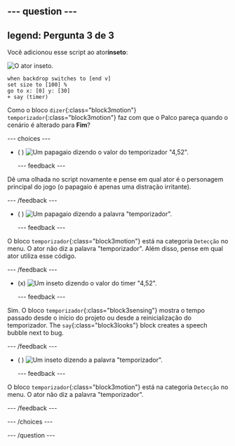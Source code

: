 --- question ---
---
legend: Pergunta 3 de 3
---

Você adicionou esse script ao ator**inseto**:

![O ator inseto.](images/bug-sprite.png)

```blocks3
when backdrop switches to [end v]
set size to [100] % 
go to x: [0] y: [30] 
+ say (timer) 
```

Como o bloco `dizer`{:class="block3motion"} `temporizador`{:class="block3motion"} faz com que o Palco pareça quando o cenário é alterado para **Fim**?

--- choices ---

- ( ) ![Um papagaio dizendo o valor do temporizador "4,52".](images/quiz_parrot_number.png)

  --- feedback ---

Dê uma olhada no script novamente e pense em qual ator é o personagem principal do jogo (o papagaio é apenas uma distração irritante).

  --- /feedback ---

- ( ) ![Um papagaio dizendo a palavra "temporizador".](images/quiz_parrot_timer.png)

  --- feedback ---

O bloco `temporizador`{:class="block3motion"} está na categoria `Detecção` no menu. O ator não diz a palavra "temporizador". Além disso, pense em qual ator utiliza esse código.

  --- /feedback ---

- (x) ![Um inseto dizendo o valor do timer "4,52".](images/quiz_bug_number.png)

  --- feedback ---

Sim. O bloco `temporizador`{:class="block3sensing"} mostra o tempo passado desde o início do projeto ou desde a reinicialização do temporizador. The `say`{:class="block3looks"} block creates a speech bubble next to bug.

  --- /feedback ---

- ( ) ![Um inseto dizendo a palavra "temporizador".](images/quiz_bug_timer.png)

  --- feedback ---

O bloco `temporizador`{:class="block3motion"} está na categoria `Detecção` no menu. O ator não diz a palavra "temporizador".

  --- /feedback ---

--- /choices ---

--- /question ---





